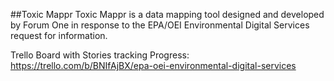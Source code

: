 ##Toxic Mappr
Toxic Mappr is a data mapping tool designed and developed by Forum One in response to the EPA/OEI Environmental Digital Services request for information.

Trello Board with Stories tracking Progress:
https://trello.com/b/BNIfAjBX/epa-oei-environmental-digital-services

